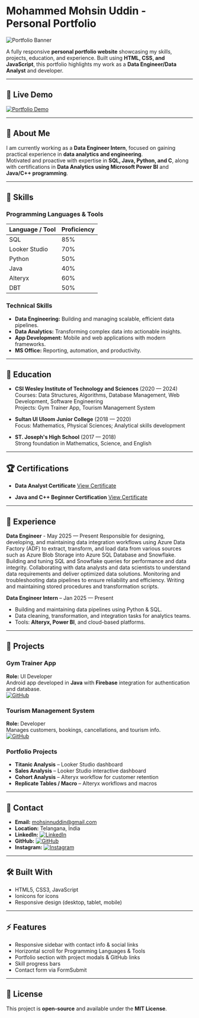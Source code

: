 # Mohammed Mohsin Uddin - Personal Portfolio

![Portfolio Banner](./assets/images/my-avatar.png)

A fully responsive **personal portfolio website** showcasing my skills, projects, education, and experience. Built using **HTML, CSS, and JavaScript**, this portfolio highlights my work as a **Data Engineer/Data Analyst** and developer.

---

## 🔗 Live Demo
[![Portfolio Demo](https://img.shields.io/badge/Live-Demo-blue?style=for-the-badge&logo=github)](https://mohsinnuddin.github.io/Portfolio/)

---

## 🧑 About Me
I am currently working as a **Data Engineer Intern**, focused on gaining practical experience in **data analytics and engineering**.  
Motivated and proactive with expertise in **SQL, Java, Python, and C**, along with certifications in **Data Analytics using Microsoft Power BI** and **Java/C++ programming**.  

---

## 💼 Skills

### Programming Languages & Tools
| Language / Tool      | Proficiency |
|---------------------|------------|
| SQL                 | 85%        |
| Looker Studio       | 70%        |
| Python              | 50%        |
| Java                | 40%        |
| Alteryx             | 60%        |
| DBT                 | 50%        |

### Technical Skills
- **Data Engineering:** Building and managing scalable, efficient data pipelines.  
- **Data Analytics:** Transforming complex data into actionable insights.  
- **App Development:** Mobile and web applications with modern frameworks.  
- **MS Office:** Reporting, automation, and productivity.

---

## 🏫 Education
- **CSI Wesley Institute of Technology and Sciences** (2020 — 2024)  
  Courses: Data Structures, Algorithms, Database Management, Web Development, Software Engineering  
  Projects: Gym Trainer App, Tourism Management System  

- **Sultan Ul Uloom Junior College** (2018 — 2020)  
  Focus: Mathematics, Physical Sciences; Analytical skills development  

- **ST. Joseph's High School** (2017 — 2018)  
  Strong foundation in Mathematics, Science, and English  

---

## 🏆 Certifications
- **Data Analyst Certificate** 
  [View Certificate](https://drive.google.com/file/d/1JCg0QlikmUsXv_STck8Ylo9VIq1chzwA/view?usp=drive_link)  

- **Java and C++ Beginner Certification** 
  [View Certificate](https://drive.google.com/file/d/16uOo3EdHpglbMJV2RTKN_hhDA1bMk2g5/view?usp=drive_link)  

---

## 💼 Experience
**Data Engineer** - May 2025 — Present
Responsible for designing, developing, and maintaining data integration workflows using Azure Data Factory (ADF) to extract, transform, and load data from various sources such as Azure Blob Storage into Azure SQL Database and Snowflake. Building and tuning SQL and Snowflake queries for performance and data integrity. Collaborating with data analysts and data scientists to understand data requirements and deliver optimized data solutions. Monitoring and troubleshooting data pipelines to ensure reliability and efficiency. Writing and maintaining stored procedures and transformation scripts.

**Data Engineer Intern** – Jan 2025 — Present  
- Building and maintaining data pipelines using Python & SQL.  
- Data cleaning, transformation, and integration tasks for analytics teams.  
- Tools: **Alteryx, Power BI**, and cloud-based platforms.  

---

## 📂 Projects

### Gym Trainer App
**Role:** UI Developer  
Android app developed in **Java** with **Firebase** integration for authentication and database.  
[![GitHub](https://img.shields.io/badge/GitHub-Repo-black?style=for-the-badge&logo=github)](https://github.com/Mohsinnuddin/Gym-Trainer-App)

### Tourism Management System
**Role:** Developer  
Manages customers, bookings, cancellations, and tourism info.  
[![GitHub](https://img.shields.io/badge/GitHub-Repo-black?style=for-the-badge&logo=github)](https://github.com/Mohsinnuddin/Tourism-Management-System)

### Portfolio Projects
- **Titanic Analysis** – Looker Studio dashboard  
- **Sales Analysis** – Looker Studio interactive dashboard  
- **Cohort Analysis** – Alteryx workflow for customer retention  
- **Replicate Tables / Macro** – Alteryx workflows and macros  

---

## 📧 Contact
- **Email:** mohsinnuddin@gmail.com  
- **Location:** Telangana, India  
- **LinkedIn:** [![LinkedIn](https://img.shields.io/badge/LinkedIn-Profile-blue?style=for-the-badge&logo=linkedin)](https://www.linkedin.com/in/mohammed-mohsin-uddin-7830a9315/)  
- **GitHub:** [![GitHub](https://img.shields.io/badge/GitHub-Profile-black?style=for-the-badge&logo=github)](https://www.github.com/Mohsinnuddin)  
- **Instagram:** [![Instagram](https://img.shields.io/badge/Instagram-Profile-purple?style=for-the-badge&logo=instagram)](https://www.instagram.com/mohsinnuddin_)  

---

## 🛠️ Built With
- HTML5, CSS3, JavaScript  
- Ionicons for icons  
- Responsive design (desktop, tablet, mobile)  

---

## ⚡ Features
- Responsive sidebar with contact info & social links  
- Horizontal scroll for Programming Languages & Tools  
- Portfolio section with project modals & GitHub links  
- Skill progress bars  
- Contact form via FormSubmit  

---

## 📌 License
This project is **open-source** and available under the **MIT License**.

